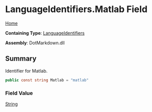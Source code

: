 # LanguageIdentifiers\.Matlab Field

[Home](../../../README.md)

**Containing Type**: [LanguageIdentifiers](../README.md)

**Assembly**: DotMarkdown\.dll

## Summary

Identifier for Matlab\.

```csharp
public const string Matlab = "matlab"
```

### Field Value

[String](https://docs.microsoft.com/en-us/dotnet/api/system.string)

